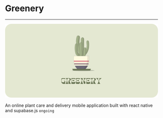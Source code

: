 
# Greenery
---

![image](assets/splashBanner.png)

An online plant care and delivery mobile application built with react native and supabase.js `ongoing`
